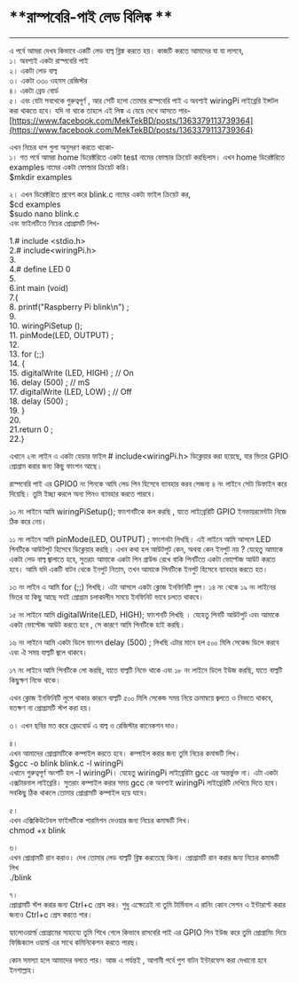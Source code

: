 # **রাস্পবেরি-পাই লেড বিলিঙ্ক **

---

এ পর্বে আমরা দেখব কিভাবে একটি লেড বাল্ব ব্লিঙ্ক করতে হয়। কাজটি করতে আমাদের যা যা লাগবে,  
১। অবশ্যই একটা রাস্পবেরি পাই  
২। একটা লেড বাল্ব  
৩। একটা ৩৩০ ওহমস রেজিস্টর  
৪। একটা ব্রেড বোর্ড  
৫। এবং যেটা সবথেকে গুরুত্বপূর্ণ , আর সেটি হলো তোমার রাস্পবেরি পাই এ অবশ্যই wiringPi লাইব্রেরি ইন্সটল করা থাকতে হবে। যদি না থাকে তাহলে এই লিঙ্ক এ যেয়ে দেখে আসতে পার-[https://www.facebook.com/MekTekBD/posts/1363379113739364](https://www.facebook.com/MekTekBD/posts/1363379113739364)

এখন নিচের ধাপ গুলা অনুসরণ করতে থাকো-  
১। গত পর্বে আমরা home ডিরেক্টরিতে একটা test নামের ফোল্ডার ক্রিয়েট করছিলাম। এখন home ডিরেক্টরিতে examples নামের একটা ফোল্ডার ক্রিয়েট করি।  
$mkdir examples

২। এখন ডিরেক্টরিতে প্রবেশ করে blink.c নামের একটা ফাইল ক্রিয়েট কর,  
$cd examples  
$sudo nano blink.c  
এবং ফাইলটিতে নিচের প্রোগ্রামটি লিখ-

1.\# include &lt;stdio.h&gt;  
2.\# include&lt;wiringPi.h&gt;  
3.  
4.\# define LED 0  
5.  
6.int main \(void\)  
7.{  
8. printf\("Raspberry Pi blink\n"\) ;  
9.  
10. wiringPiSetup \(\);  
11. pinMode\(LED, OUTPUT\) ;  
12.  
13. for \(;;\)  
14. {  
15. digitalWrite \(LED, HIGH\) ; // On  
16. delay \(500\) ; // mS  
17. digitalWrite \(LED, LOW\) ; // Off  
18. delay \(500\) ;  
19. }  
20.  
21.return 0 ;  
22.}

এখানে ২নং লাইন এ একটা হেডার ফাইল \# include&lt;wiringPi.h&gt; ডিক্লেয়ার করা হয়েছে, যার ভিতর GPIO প্রোগ্রাম করার জন্য কিছু ফাংশন আছে।

রাস্পবেরি পাই এর GPIO0 নং পিনকে আমি লেড পিন হিসেবে ব্যাবহার করব সেজন্য ৪ নং লাইনে সেটা ডিফাইন করে দিয়েছি। তুমি ইচ্ছা করলে অন্য পিনও ব্যাবহার করতে পারবে।

১০ নং লাইনে আমি wiringPiSetup\(\); ফাংশনটিকে কল করছি , যাতে লাইব্রেরিটি GPIO ইনভায়রমেন্টটা নিজে ঠিক করে নেয়।

১১ নং লাইনে আমি pinMode\(LED, OUTPUT\) ; ফাংশনটা লিখছি। এই লাইনে আমি আসলে LED পিনটিকে আউটপুট হিসেবে ডিক্লেয়ার করছি। এখন কথা হল আউটপুট কেন, অথবা কেন ইনপুট নয় ? যেহেতু আমাকে একটা লেড বাল্ব জ্বালাতে হবে, সুতরাং আমাকে একটা পিন গ্রাউন্ড রেখে বাকি পিনটিতে একটা ভোল্টেজ আউট করতে হবে। আমি যদি একটি বাটন থেকে ইনপুট নিতাম, তখন আমাকে পিনটিকে ইনপুট হিসেবে ব্যাবহার করতে হত।

১৩ নং লাইন এ আমি for \(;;\) লিখছি। এটা আসলে একটা ক্লোজ ইনফিনিটি লুপ। ১৪ নং থেকে ১৯ নং লাইনের ভিতর যা কিছু আছে সবই প্রোগ্রাম চলাকালীন সময়ে ইনফিনিট ভাবে চলতে থাকবে।

১৫ নং লাইনে আমি digitalWrite\(LED, HIGH\); ফাংশনটি লিখছি । যেহেতু পিনটি আউটপুট এবং আমাকে একটা ভোল্টেজ আউট করতে হবে , সে কারণে আমি পিনটিকে হাই করছি।

১৬ নং লাইনে আমি একটা ডিলে ফাংশন delay \(500\) ; লিখছি এটার মানে হল ৫০০ মিলি সেকেন্ড ডিলে করবে এবং ঐ সময় বাল্বটি জ্বলে থাকবে।

১৭ নং লাইনে আমি পিনটিকে লো করছি, যাতে বাল্বটি নিভে থাকে এবং ১৮ নং লাইনে ডিলে ইউজ করছি, যাতে বাল্বটি কিছুক্ষণ নিভে থাকে।

এখন ক্লোজ ইনফিনিটি লুপে থাকার কারনে বাল্বটি ৫০০ মিলি সেকেন্ড সময় নিয়ে ক্রমান্বয়ে জ্বলতে ও নিভতে থাকবে, যতক্ষণ না প্রোগ্রামটি স্টপ করা হয়।

৩। এখন ছবির মত করে ব্রেডবোর্ড এ বাল্ব ও রেজিস্টার কানেকশন দাও।

৪।  
এখন আমাদের প্রোগ্রামটিকে কম্পাইল করতে হবে। কম্পাইল করার জন্য তুমি নিচের কমান্ডটি লিখ।  
$gcc -o blink blink.c -l wiringPi  
এখানে গুরুত্বপূর্ণ অংশটি হল -l wiringPi। যেহেতু wiringPi লাইব্রেরিটা gcc এর অন্তর্ভুক্ত না। এটা একটা এক্সটারনাল লাইব্রেরি। সুতরাং কম্পাইল করার সময় gcc কে অবশ্যই wiringPi লাইব্রেরিটি দেখিয়ে দিতে হবে। সবকিছু ঠিক থাকলে তোমার প্রোগ্রামটি কম্পাইল হয়ে যাবে।

৫।  
এখন এক্সিকিউটেবল ফাইলটিকে পারমিশন দেওয়ার জন্য নিচের কমান্ডটি লিখ।  
chmod +x blink

৬।  
এখন প্রোগ্রামটি রান করাও। দেখ তোমার লেড বাল্বটি ব্লিঙ্ক করতেছে কিনা। প্রোগ্রামটি রান করার জন্য নিচের কমান্ডটি লিখ  
./blink

৭।  
প্রোগ্রামটি স্টপ করার জন্য Ctrl+c প্রেস কর। শুধু এক্ষেত্রেই না তুমি টার্মিনাল এ রানিং কোন সেশন এ ইন্টারাপ্ট করার জন্যও Ctrl+c প্রেস করতে পার।

হ্যালোওয়ার্ল্ড প্রোগ্রামের সাহায্যে তুমি শিখে গেলে কিভাবে রাসবেরি পাই এর GPIO পিন ইউজ করে তুমি প্রোগ্রামিং দিয়ে ফিজিক্যাল ওয়ার্ল্ড এর সাথে কমিনিকেশন করতে পারছ।

কোন সমস্যা হলে আমাদের বলতে পার। আজ এ পর্যন্তই , আগামী পর্বে পুশ বাটন ইন্টারফেস করা দেখানো হবে ইনশাল্লাহ।


